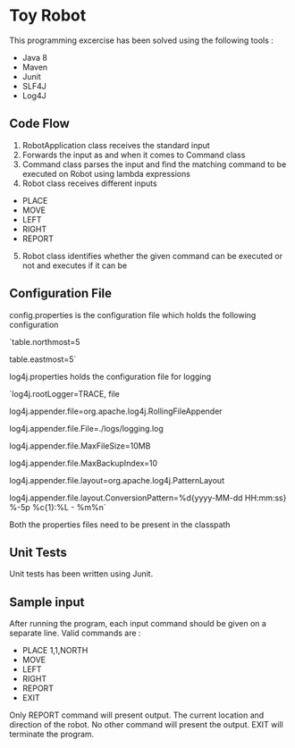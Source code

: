 # Toy Robot

This programming excercise has been solved using the following tools :

- Java 8
- Maven
- Junit
- SLF4J
- Log4J

## Code Flow
1. RobotApplication class receives the standard input
2. Forwards the input as and when it comes to Command class
3. Command class parses the input and find the matching command to be executed on Robot using lambda expressions
4. Robot class receives different inputs
- PLACE
- MOVE
- LEFT
- RIGHT
- REPORT
5. Robot class identifies whether the given command can be executed or not and executes if it can be

## Configuration File

config.properties is the configuration file which holds the following configuration

`table.northmost=5

table.eastmost=5`

log4j.properties holds the configuration file for logging

`log4j.rootLogger=TRACE, file

log4j.appender.file=org.apache.log4j.RollingFileAppender

log4j.appender.file.File=./logs/logging.log

log4j.appender.file.MaxFileSize=10MB

log4j.appender.file.MaxBackupIndex=10

log4j.appender.file.layout=org.apache.log4j.PatternLayout

log4j.appender.file.layout.ConversionPattern=%d{yyyy-MM-dd HH:mm:ss} %-5p %c{1}:%L - %m%n`

Both the properties files need to be present in the classpath

## Unit Tests

Unit tests has been written using Junit.

## Sample input

After running the program, each input command should be given on a separate line.
Valid commands are :
- PLACE 1,1,NORTH
- MOVE
- LEFT
- RIGHT
- REPORT
- EXIT

Only REPORT command will present output. The current location and direction of the robot.
No other command will present the output.
EXIT  will terminate the program.
